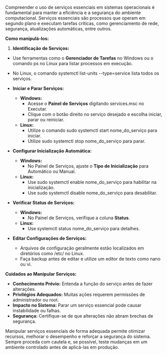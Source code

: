 Compreender o uso de serviços essenciais em sistemas operacionais é fundamental para manter a eficiência e a segurança do ambiente computacional. Serviços essenciais são processos que operam em segundo plano e executam tarefas críticas, como gerenciamento de rede, segurança, atualizações automáticas, entre outros.

**Como manipulá-los:**

1. **Identificação de Serviços:**
  - Use ferramentas como o **Gerenciador de Tarefas** no Windows ou o comando ps no Linux para listar processos em execução.
  - No Linux, o comando systemctl list-units --type=service lista todos os serviços.

- **Iniciar e Parar Serviços:**
  - **Windows:**
    - Acesse o **Painel de Serviços** digitando services.msc no Executar.
    - Clique com o botão direito no serviço desejado e escolha iniciar, parar ou reiniciar.
  - **Linux:**
    - Utilize o comando sudo systemctl start nome\_do\_serviço para iniciar.
    - Utilize sudo systemctl stop nome\_do\_serviço para parar.

- **Configurar Inicialização Automática:**
  - **Windows:**
    - No Painel de Serviços, ajuste o **Tipo de Inicialização** para Automático ou Manual.
  - **Linux:**
    - Use sudo systemctl enable nome\_do\_serviço para habilitar na inicialização.
    - Use sudo systemctl disable nome\_do\_serviço para desabilitar.

- **Verificar Status de Serviços:**
  - **Windows:**
    - No Painel de Serviços, verifique a coluna **Status**.
  - **Linux:**
    - Use systemctl status nome\_do\_serviço para detalhes.

- **Editar Configurações de Serviços:**
  - Arquivos de configuração geralmente estão localizados em diretórios como /etc/ no Linux.
  - Faça backup antes de editar e utilize um editor de texto como nano ou vi.


**Cuidados ao Manipular Serviços:**

- **Conhecimento Prévio:** Entenda a função do serviço antes de fazer alterações.
- **Privilégios Adequados:** Muitas ações requerem permissões de administrador ou root.
- **Impacto no Sistema:** Parar um serviço essencial pode causar instabilidade ou falhas.
- **Segurança:** Certifique-se de que alterações não abram brechas de segurança.

Manipular serviços essenciais de forma adequada permite otimizar recursos, melhorar o desempenho e reforçar a segurança do sistema. Sempre proceda com cautela e, se possível, teste mudanças em um ambiente controlado antes de aplicá-las em produção.

